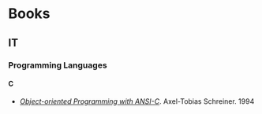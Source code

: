 # Books

## IT

### Programming Languages

#### C

- [*Object-oriented Programming with ANSI-C*](OOPC). Axel-Tobias Schreiner. 1994
